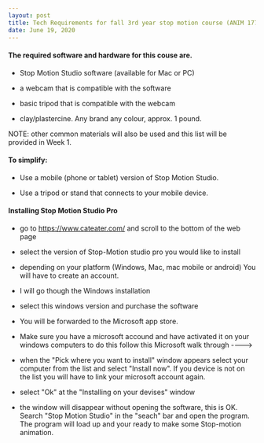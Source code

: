 ```yaml
---
layout: post
title: Tech Requirements for fall 3rd year stop motion course (ANIM 17721)  
date: June 19, 2020
---
```


#### **The required software and hardware for this couse are.**

* Stop Motion Studio software (available for Mac or PC)

* a webcam that is compatible with the software 

* basic tripod that is compatible with the webcam

* clay/plastercine. Any brand any colour, approx. 1 pound.

NOTE: other common materials will also be used and this list will be provided in Week 1.


#### To simplify:

* Use a mobile (phone or tablet) version of Stop Motion Studio.

* Use a tripod or stand that connects to your mobile device.

#### **Installing Stop Motion Studio Pro**

* go to https://www.cateater.com/ and scroll to the bottom of the web page

* select the version of Stop-Motion studio pro you would like to install 

* depending on your platform (Windows, Mac, mac mobile or android) You will have to create an account. 

* I will go though the Windows installation 

* select this windows version and purchase the software

* You will be forwarded to the Microsoft app store. 

* Make sure you have a microsoft accound and have activated it on your windows computers to do this follow this Microsoft walk through ---->

* when the "Pick where you want to install" window appears select your computer from the list and select "Install now".  If you device is not on the list you will have to link your microsoft account again. 

* select "Ok" at the "Installing on your devises" window

* the window will disappear without opening the software, this is OK.  Search "Stop Motion Studio" in the "seach" bar and open the program.  The program will load up and your ready to make some Stop-motion animation.   